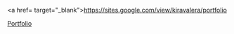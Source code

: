 <a href= target="_blank">https://sites.google.com/view/kiravalera/portfolio</a>

[Portfolio](https://sites.google.com/view/kiravalera/portfolio)